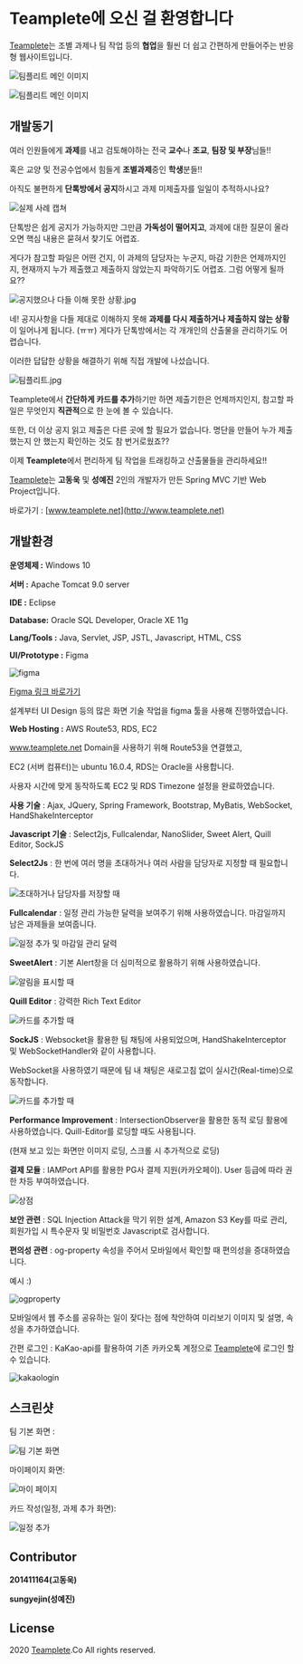 # ****Teamplete에 오신 걸 환영합니다****

[Teamplete](http://www.teamplete.net)는 조별 과제나 팀 작업 등의 **협업**을 훨씬 더 쉽고 간편하게 만들어주는 반응형 웹사이트입니다.



 ![팀플리트 메인 이미지](./image/teamplete01.JPG)
 
 
  ![팀플리트 메인 이미지](./image/Teampletead1.png)
 
## 개발동기

여러 인원들에게 **과제**를 내고 검토해야하는 전국 **교수**나 **조교**, **팀장 및 부장**님들!! 

혹은 교양 및 전공수업에서 힘들게 **조별과제**중인 **학생**분들!! 

아직도 불편하게 **단톡방에서 공지**하시고 과제 미제출자를 일일이 추적하시나요? 

![실제 사례 캡쳐](./image/kakao1.jpg)


  단톡방은 쉽게 공지가 가능하지만 그만큼 **가독성이 떨어지고**, 과제에 대한 질문이 올라오면 핵심 내용은 묻혀서 찾기도 어렵죠.

 게다가 참고할 파일은 어떤 건지,  이 과제의 담당자는 누군지, 마감 기한은 언제까지인지, 현재까지 누가 제출했고 제출하지 않았는지 파악하기도 어렵죠. 그럼 어떻게 될까요??

![공지했으나 다들 이해 못한 상황.jpg](./image/kakao2.jpg)

네! 공지사항을 다들 제대로 이해하지 못해 **과제를 다시 제출하거나 제출하지 않는 상황**이 일어나게 됩니다. (ㅠㅠ) 게다가 단톡방에서는 각 개개인의 산출물을 관리하기도 어렵습니다. 



이러한 답답한 상황을 해결하기 위해 직접 개발에 나섰습니다.



![팀플리트.jpg](./image/taskdetail.png)







Teamplete에서 **간단하게 카드를 추가**하기만 하면 제출기한은 언제까지인지, 참고할 파일은 무엇인지 **직관적**으로 한 눈에 볼 수 있습니다.


또한, 더 이상 공지 읽고 제출은 다른 곳에 할 필요가 없습니다. 명단을 만들어 누가 제출했는지 안 했는지 확인하는 것도 참 번거로웠죠??



이제 **Teamplete**에서 편리하게 팀 작업을 트래킹하고 산출물들을 관리하세요!!


[Teamplete](http://www.teamplete.net)는 **고동욱** 및 **성예진** 2인의 개발자가 만든 Spring MVC 기반 Web Project입니다.


바로가기 : [www.teamplete.net](http://www.teamplete.net)




## 개발환경

**운영체제 :** Windows 10

**서버 :**  Apache Tomcat 9.0 server

**IDE :** Eclipse

**Database:** Oracle SQL Developer, Oracle XE 11g



**Lang/Tools :** Java, Servlet, JSP, JSTL, Javascript, HTML, CSS



**UI/Prototype :** Figma 



![figma](./image/figma.png)


[Figma 링크 바로가기](https://www.figma.com/file/ysjmj5n5qZRBjyVG6ETLM3/Teamplete?node-id=0%3A1)


설계부터 UI Design 등의 많은 화면 기술 작업을 figma 툴을 사용해 진행하였습니다. 






**Web Hosting :** AWS Route53, RDS, EC2

www.teamplete.net Domain을 사용하기 위해 Route53을 연결했고,

EC2 (서버 컴퓨터)는 ubuntu 16.0.4, RDS는 Oracle을 사용합니다.

사용자 시간에 맞게 동작하도록 EC2 및 RDS Timezone 설정을 완료하였습니다.




**사용 기술** :  Ajax, JQuery, Spring Framework, Bootstrap, MyBatis, WebSocket, HandShakeInterceptor






**Javascript 기술** : Select2js, Fullcalendar, NanoSlider, Sweet Alert,  Quill Editor, SockJS


**Select2Js** : 한 번에 여러 명을 초대하거나 여러 사람을 담당자로 지정할 때 필요합니다.

![초대하거나 담당자를 저장할 때](./image/select2.png)









**Fullcalendar** : 일정 관리 가능한 달력을 보여주기 위해 사용하였습니다. 마감일까지 남은 과제들을 보여줍니다.


![일정 추가 및 마감일 관리 달력](./image/fullcalendar.png)










**SweetAlert** : 기본 Alert창을 더 심미적으로 활용하기 위해 사용하였습니다.



![알림을 표시할 때](./image/sweetalert.png)










**Quill Editor** : 강력한 Rich Text Editor




![카드를 추가할 때](./image/quill.png)










**SockJS** : Websocket을 활용한 팀 채팅에 사용되었으며, HandShakeInterceptor 및 WebSocketHandler와 같이 사용합니다.


WebSocket을 사용하였기 때문에 팀 내 채팅은 새로고침 없이 실시간(Real-time)으로 동작합니다.




![카드를 추가할 때](./image/login2.png)








**Performance Improvement** :  IntersectionObserver을 활용한 동적 로딩 활용에 사용하였습니다. Quill-Editor를 로딩할 때도 사용됩니다.


(현재 보고 있는 화면만 이미지 로딩, 스크롤 시 추가적으로 로딩)


**결제 모듈** : IAMPort API를 활용한 PG사 결제 지원(카카오페이). User 등급에 따라 권한 차등 부여하였습니다.



![상점](./image/store.JPG)














**보안 관련** : SQL Injection Attack을 막기 위한 설계, Amazon S3 Key를 따로 관리, 회원가입 시 특수문자 및 비밀번호 Javascript로 검사합니다.



**편의성 관련** : og-property 속성을 주어서 모바일에서 확인할 때 편의성을 증대하였습니다.

예시 :)


![ogproperty](./image/ogproperty.png)


모바일에서 웹 주소를 공유하는 일이 잦다는 점에 착안하여 미리보기 이미지 및 설명, 속성을 추가하였습니다.



간편 로그인 : KaKao-api를 활용하여 기존 카카오톡 계정으로 [Teamplete](http://www.teamplete.net)에 로그인 할 수 있습니다.


![kakaologin](./image/kakaologin.png)








## 스크린샷



팀 기본 화면 :


![팀 기본 화면](./image/teamdetail.png)

마이페이지 화면:

![마이 페이지](./image/mypage.png)

카드 작성(일정, 과제 추가 화면):

![일정 추가](./image/write_form.JPG)




## Contributor



**201411164(고동욱)**

 

**sungyejin(성예진)**

 



## License

2020 [Teamplete](http://www.teamplete.net).Co All rights reserved. 


